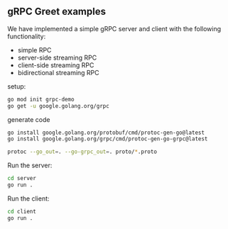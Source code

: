 ## gRPC Greet examples

We have implemented a simple gRPC server and client with the following functionality:

- simple RPC
- server-side streaming RPC
- client-side streaming RPC
- bidirectional streaming RPC

setup:

```bash
go mod init grpc-demo
go get -u google.golang.org/grpc
```

generate code

```bash
go install google.golang.org/protobuf/cmd/protoc-gen-go@latest
go install google.golang.org/grpc/cmd/protoc-gen-go-grpc@latest

protoc --go_out=. --go-grpc_out=. proto/*.proto
```

Run the server:

```bash
cd server
go run .
```

Run the client:

```bash
cd client
go run .
```